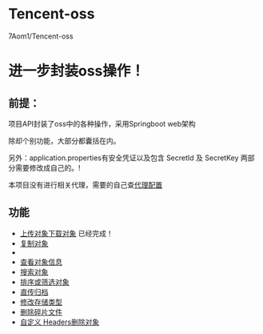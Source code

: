 # Tencent-oss
7Aom1/Tencent-oss
# 进一步封装oss操作！

## 前提：

项目API封装了oss中的各种操作，采用Springboot web架构

除却个别功能，大部分都囊括在内。

另外：application.properties有安全凭证以及包含 SecretId 及 SecretKey 两部分需要修改成自己的。!

本项目没有进行相关代理，需要的自己查[代理配置](https://cloud.tencent.com/document/sdk/Java)


## 功能

- [上传对象](https://cloud.tencent.com/document/product/436/13321)[下载对象](https://cloud.tencent.com/document/product/436/13322)
已经完成！
- [复制对象](https://cloud.tencent.com/document/product/436/39849)
- 
- [查看对象信息](https://cloud.tencent.com/document/product/436/13326)
- [搜索对象](https://cloud.tencent.com/document/product/436/13325)
- [排序或筛选对象](https://cloud.tencent.com/document/product/436/52661)
- [直传归档](https://cloud.tencent.com/document/product/436/34338)
- [修改存储类型](https://cloud.tencent.com/document/product/436/33492)
- [删除碎片文件](https://cloud.tencent.com/document/product/436/17313)
- [自定义 Headers](https://cloud.tencent.com/document/product/436/13361)[删除对象](https://cloud.tencent.com/document/product/436/13323)

